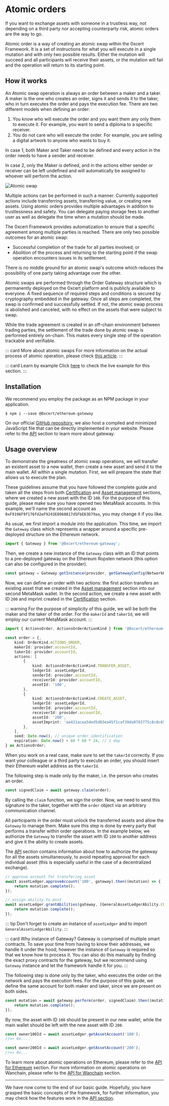# Atomic orders

If you want to exchange assets with someone in a trustless way, not depending on a third party nor accepting counterparty risk, atomic orders are the way to go.

Atomic order is a way of creating an atomic swap within the 0xcert Framework. It is a set of instructions for what you will execute in a single mutation and with only two possible results. Either the mutation will succeed and all participants will receive their assets, or the mutation will fail and the operation will return to its starting point.

## How it works

An Atomic swap operation is always an order between a maker and a taker. A maker is the one who creates an order, signs it and sends it to the taker, who in turn executes the order and pays the execution fee. There are two different models when defining an order:

1. You know who will execute the order and you want them any only them to execute it. For example, you want to send a diploma to a specific receiver.
2. You do not care who will execute the order. For example, you are selling a digital artwork to anyone who wants to buy it.

In case 1, both Maker and Taker need to be defined and every action in the order needs to have a sender and receiver.

In case 2, only the Maker is defined, and in the actions either sender or receiver can be left undefined and will automatically be assigned to whoever will perform the action.

![Atomic swap](../assets/atomic-swap.svg)

Multiple actions can be performed in such a manner. Currently supported actions include transferring assets, transferring value, or creating new assets. Using atomic orders provides multiple advantages in addition to trustlessness and safety. You can delegate paying storage fees to another user as well as delegate the time when a mutation should be made.

The 0xcert Framework provides automatization to ensure that a specific agreement among multiple parties is reached. There are only two possible outcomes for an atomic swap:

* Successful completion of the trade for all parties involved; or
* Abolition of the process and returning to the starting point if the swap operation encounters issues in its settlement.

There is no middle ground for an atomic swap's outcome which reduces the possibility of one party taking advantage over the other.

Atomic swaps are performed through the Order Gateway structure which is permanently deployed on the 0xcert platform and is publicly available to everyone. A fixed sequence of required steps and conditions is secured by cryptography embedded in the gateway. Once all steps are completed, the swap is confirmed and successfully settled. If not, the atomic swap process is abolished and canceled, with no effect on the assets that were subject to swap.

While the trade agreement is created in an off-chain environment between trading parties, the settlement of the trade done by atomic swap is performed entirely on-chain. This makes every single step of the operation trackable and verifiable.

::: card More about atomic swaps
For more information on the actual process of atomic operation, please check [this article](https://0xcert.org/news/dex-series-7-atomic-swaps/).
:::

::: card Learn by example
Click [here](https://stackblitz.com/edit/gateway-example) to check the live example for this section.
:::

## Installation

We recommend you employ the package as an NPM package in your application.

```ell
$ npm i --save @0xcert/ethereum-gateway
```

On our official [GitHub repository](https://github.com/0xcert/framework), we also host a compiled and minimized JavaScript file that can be directly implemented in your website. Please refer to the [API](/api/core.html) section to learn more about gateway.

## Usage overview

To demonstrate the greatness of atomic swap operations, we will transfer an existent asset to a new wallet, then create a new asset and send it to the main wallet. All within a single mutation. First, we will prepare the state that allows us to execute the plan.

These guidelines assume that you have followed the complete guide and taken all the steps from both [Certification](/guide/certification.html) and [Asset management](/guide/asset-management.html) sections, where we created a new asset with the ID `100`. For the purpose of this guide, please make sure you have opened two MetaMask accounts. In this example, we'll name the second account as `0xF9196F9f176fd2eF9243E8960817d5FbE63D79aa`, you may change it if you like.

As usual, we first import a module into the application. This time, we import the `Gateway` class which represents a wrapper around a specific pre-deployed structure on the Ethereum network.

```ts
import { Gateway } from '@0xcert/ethereum-gateway';
```

Then, we create a new instance of the `Gateway` class with an ID that points to a pre-deployed gateway on the Ethereum Ropsten network (this option can also be configured in the provider).

```ts
const gateway = Gateway.getInstance(provider, getGatewayConfig(NetworkKind.ROPSTEN));
```

Now, we can define an order with two actions: the first action transfers an existing asset that we created in the [Asset management](/guide/asset-management.html) section into our second MetaMask wallet. In the second action, we create a new asset with ID `200` and imprint created in the [Certification](/guide/certification.html) section.

::: warning
For the purpose of simplicity of this guide, we will be both the maker and the taker of the order. For the `makerId` and `takerId`, we will employ our current MetaMask account.
:::

```ts
import { ActionsOrder, ActionsOrderActionKind } from '@0xcert/ethereum-gateway';

const order = {,
    kind: OrderKind.ACTIONS_ORDER,
    makerId: provider.accountId,
    takerId: provider.accountId,
    actions: [
        {
            kind: ActionsOrderActionKind.TRANSFER_ASSET,
            ledgerId: assetLedgerId,
            senderId: provider.accountId,
            receiverId: provider.accountId,
            assetId: '100',
        },
        {
            kind: ActionsOrderActionKind.CREATE_ASSET,
            ledgerId: assetLedgerId,
            senderId: provider.accountId,
            receiverId: provider.accountId,
            assetId: '200',
            assetImprint: 'aa431acea5ded5d83ea45f1caf39da9783775c8c8c65d30795f41ed6eff45e1b', // imprint generated in the certification step
        },
    ],
    seed: Date.now(), // unique order identification
    expiration: Date.now() + 60 * 60 * 24, // 1 day
} as ActionsOrder;
```

When you work on a real case, make sure to set the `takerId` correctly. If you want your colleague or a third party to execute an order, you should insert their Ethereum wallet address as the `takerId`.

The following step is made only by the maker, i.e. the person who creates an order.

```ts
const signedClaim = await gateway.claim(order);
```

By calling the `claim` function, we sign the order. Now, we need to send this signature to the taker, together with the `order` object via an arbitrary communication channel.

All participants in the order must unlock the transferred assets and allow the `Gateway` to manage them. Make sure this step is done by every party that performs a transfer within order operations. In the example below, we authorize the `Gateway` to transfer the asset with ID `100` to another address and give it the ability to create assets.

The [API](/api/core.html#asset-proof) section contains information about how to authorize the gateway for all the assets simultaneously, to avoid repeating approval for each individual asset (this is especially useful in the case of a decentralized exchange).

```ts
// approve account for transfering asset
await assetLedger.approveAccount('100', gateway).then((mutation) => {
    return mutation.complete();
});

// assign ability to mint
await assetLedger.grantAbilities(gateway, [GeneralAssetLedgerAbility.CREATE_ASSET]).then((mutation) => {
    return mutation.complete();
});
```
::: tip
Don't forget to create an instance of `assetLedger` and to import `GeneralAssetLedgerAbility`.
:::

::: card Why instance of Gateway?
Gateway is comprised of multiple smart contracts. To save your time from having to know their addresses, we handle it under the hood; however the instance of `Gateway` is required so that we know how to process it. You can also do this manually by finding the exact proxy contracts for the gateway, but we recommend using `Gateway` instance and let the framework handle it for you.
:::

The following step is done only by the taker, who executes the order on the network and pays the execution fees. For the purpose of this guide, we define the same account for both maker and taker, since we are present on both sides.

```ts
const mutation = await gateway.perform(order, signedClaim).then((mutation) => {
    return mutation.complete();
});
```

By now, the asset with ID `100` should be present in our new wallet, while the main wallet should be left with the new asset with ID `200`.

```ts
const owner100Id = await assetLedger.getAssetAccount('100');
//=> 0x...

const owner200Id = await assetLedger.getAssetAccount('200');
//=> 0x...
```

To learn more about atomic operations on Ethereum, please refer to the [API for Ethereum](/api/ethereum.html#gateway) section. For more information on atomic operations on Wanchain, please refer to the [API for Wanchain](/api/wanchain.html#gateway) section.

---

We have now come to the end of our basic guide. Hopefully, you have grasped the basic concepts of the framework, for further information, you may check how the features work in the [API section](/api/core.html).
